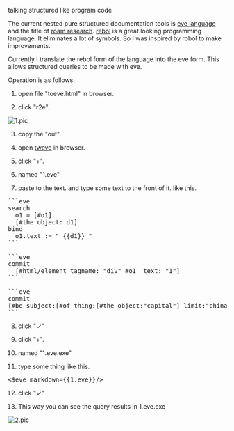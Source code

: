 talking structured like program code

The current nested pure structured documentation tools is <a href="https://witheve.com">eve language</a> and the title of <a href="https://roamresearch.com">roam research</a>. <a href="http://www.rebol.com">rebol</a> is a great looking programming language. It eliminates a lot of symbols. So I was inspired by robol to make improvements.

Currently I translate the rebol form of the language into the eve form. This allows structured queries to be made with eve.

Operation is as follows.

1. open file "toeve.html" in browser.

2. click "r2e".

![1.pic](https://tomzcn.github.io/talking-structured-like-program-code/1.PNG)

3. copy the "out".

4. open <a href="https://btheado.github.io/tweve/">tweve</a> in browser.

5. click "+".

6. named "1.eve"

7. paste to the text. and type some text to the front of it. like this.

<pre>
```eve
search
  o1 = [#o1]
  [#the object: d1]
bind
  o1.text := " {{d1}} "
```

```eve
commit
  [#html/element tagname: "div" #o1  text: "1"]
```

```eve
commit
[#be subject:[#of thing:[#the object:"capital"] limit:"china"] judgment:"beijing"]
```
</pre>

8. click "✓"

9.  click "+".

10. named "1.eve.exe"

11. type some thing like this.

<pre>
<$eve markdown={{1.eve}}/>
</pre>

12. click "✓"

13. This way you can see the query results in 1.eve.exe

![2.pic](https://tomzcn.github.io/talking-structured-like-program-code/2.PNG)


